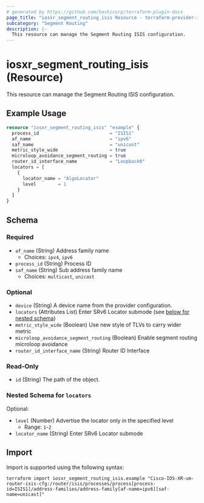 ```yaml
---
# generated by https://github.com/hashicorp/terraform-plugin-docs
page_title: "iosxr_segment_routing_isis Resource - terraform-provider-iosxr"
subcategory: "Segment Routing"
description: |-
  This resource can manage the Segment Routing ISIS configuration.
---
```


# iosxr_segment_routing_isis (Resource)

This resource can manage the Segment Routing ISIS configuration.

## Example Usage

```terraform
resource "iosxr_segment_routing_isis" "example" {
  process_id                          = "ISIS1"
  af_name                             = "ipv6"
  saf_name                            = "unicast"
  metric_style_wide                   = true
  microloop_avoidance_segment_routing = true
  router_id_interface_name            = "Loopback0"
  locators = [
    {
      locator_name = "AlgoLocator"
      level        = 1
    }
  ]
}
```

<!-- schema generated by tfplugindocs -->
## Schema

### Required

- `af_name` (String) Address family name
  - Choices: `ipv4`, `ipv6`
- `process_id` (String) Process ID
- `saf_name` (String) Sub address family name
  - Choices: `multicast`, `unicast`

### Optional

- `device` (String) A device name from the provider configuration.
- `locators` (Attributes List) Enter SRv6 Locator submode (see [below for nested schema](#nestedatt--locators))
- `metric_style_wide` (Boolean) Use new style of TLVs to carry wider metric
- `microloop_avoidance_segment_routing` (Boolean) Enable segment routing microloop avoidance
- `router_id_interface_name` (String) Router ID Interface

### Read-Only

- `id` (String) The path of the object.

<a id="nestedatt--locators"></a>
### Nested Schema for `locators`

Optional:

- `level` (Number) Advertise the locator only in the specified level
  - Range: `1`-`2`
- `locator_name` (String) Enter SRv6 Locator submode

## Import

Import is supported using the following syntax:

```shell
terraform import iosxr_segment_routing_isis.example "Cisco-IOS-XR-um-router-isis-cfg:/router/isis/processes/process[process-id=ISIS1]/address-families/address-family[af-name=ipv6][saf-name=unicast]"
```

